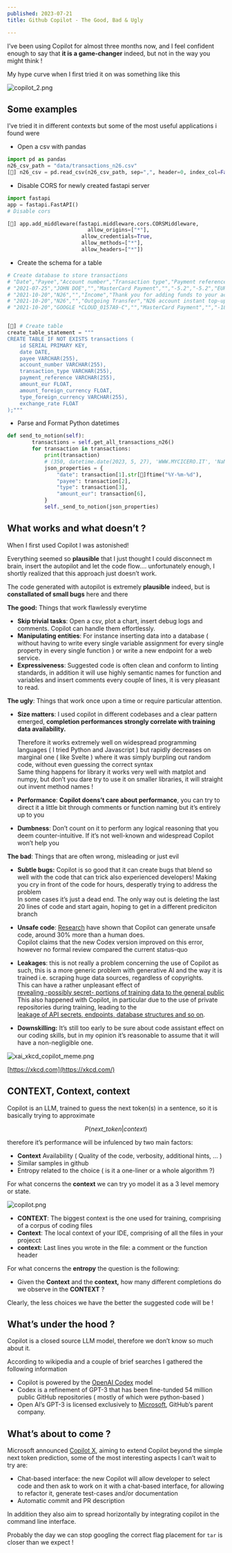 ```yaml
---
published: 2023-07-21
title: Github Copilot - The Good, Bad & Ugly

---
```


I’ve been using Copilot for almost three months now, and I feel confident enough to say that **it is a game-changer** indeed, but not in the way you might think !

My hype curve when I first tried it on was something like this

![copilot_2.png](./copilot_2.png)

## Some examples

I’ve tried it in different contexts but some of the most useful applications i found were

- Open a csv with pandas

```Python
import pd as pandas
n26_csv_path = "data/transactions_n26.csv"
[🤖] n26_csv = pd.read_csv(n26_csv_path, sep=",", header=0, index_col=False)
```

- Disable CORS for newly created fastapi server

```Python
import fastapi
app = fastapi.FastAPI()
# Disable cors

[🤖] app.add_middleware(fastapi.middleware.cors.CORSMiddleware,
	                      allow_origins=["*"],
                        allow_credentials=True,
                        allow_methods=["*"],
                        allow_headers=["*"])
```

- Create the schema for a table

```Python
# Create database to store transactions
# "Date","Payee","Account number","Transaction type","Payment reference","Amount (EUR)","Amount (Foreign Currency)","Type Foreign Currency","Exchange Rate"
# "2021-07-25","JOHN DOE","","MasterCard Payment","","-5.2","-5.2","EUR","1.0"
# "2021-10-20","N26","","Income","Thank you for adding funds to your account using the card ending in *8835.","50.0","","",""
# "2021-10-20","N26","","Outgoing Transfer","N26 account instant top-up fee","-1.5","","",""
# "2021-10-20","GOOGLE *CLOUD_0157A9-C","","MasterCard Payment","","-18.23","-18.23","EUR","1.0"


[🤖] # Create table
create_table_statement = """
CREATE TABLE IF NOT EXISTS transactions (
    id SERIAL PRIMARY KEY,
    date DATE,
    payee VARCHAR(255),
    account_number VARCHAR(255),
    transaction_type VARCHAR(255),
    payment_reference VARCHAR(255),
    amount_eur FLOAT,
    amount_foreign_currency FLOAT,
    type_foreign_currency VARCHAR(255),
    exchange_rate FLOAT
);"""
```

- Parse and Format Python datetimes

```Python
def send_to_notion(self):
        transactions = self.get_all_transactions_n26()
        for transaction in transactions:
            print(transaction)
            # (350, datetime.date(2023, 5, 27), 'WWW.MYCICERO.IT', 'NaN', 'MasterCard Payment', '-', -4.5, -4.5, 'EUR', 1.0)
            json_properties = {
                "date": transaction[1].str[🤖]ftime("%Y-%m-%d"),
                "payee": transaction[2],
                "type": transaction[3],
                "amount_eur": transaction[6],
            }
            self._send_to_notion(json_properties)
```

## What works and what doesn’t ?

When I first used Copilot I was astonished!

Everything seemed so **plausible** that I just thought I could disconnect m brain, insert the autopilot and let the code flow…. unfortunately enough, I shortly realized that this approach just doesn’t work.

The code generated with autopilot is extremely **plausible** indeed, but is **constallated of small bugs** here and there

  

**The good:** Things that work flawlessly everytime

- **Skip trivial tasks**: Open a csv, plot a chart, insert debug logs and comments. Copilot can handle them effortlessly.
- **Manipulating entities**: For instance inserting data into a database ( without having to write every single variable assignment for every single property in every single function ) or write a new endpoint for a web service.
- **Expressiveness**: Suggested code is often clean and conform to linting standards, in addition it will use highly semantic names for function and variables and insert comments every couple of lines, it is very pleasant to read.

**The ugly**: Things that work once upon a time or require particular attention.

- **Size matters**: I used copilot in different codebases and a clear pattern emerged, **completion performances strongly correlate with training data availability.**  
      
    Therefore it works extremely well on widespread programming languages ( I tried Python and Javascript ) but rapidly decreases on marginal one ( like Svelte ) where it was simply burpling out random code, without even guessing the correct syntax  
    Same thing happens for library it works very well with matplot and numpy, but don’t you dare try to use it on smaller libraries, it will straight out invent method names !  
    
- **Performance**: **Copilot doens’t care about performance**, you can try to direct it a little bit through comments or function naming but it’s entirely up to you
- **Dumbness**: Don’t count on it to perform any logical reasoning that you deem counter-intuitive. If it’s not well-known and widespread Copilot won’t help you

**The bad**: Things that are often wrong, misleading or just evil

- **Subtle bugs:** Copilot is so good that it can create bugs that blend so well with the code that can trick also experienced developers! Making you cry in front of the code for hours, desperatly trying to address the problem  
    In some cases it’s just a dead end. The only way out is deleting the last 20 lines of code and start again, hoping to get in a different prediciton branch  
    
- **Unsafe code**: [Research](https://arxiv.org/pdf/2204.04741.pdf) have shown that Copilot can generate unsafe code, around 30% more than a human does.  
    Copilot claims that the new Codex version improved on this error, however no formal review compared the current status-quo  
    

- **Leakages**: this is not really a problem concerning the use of Copilot as such, this is a more generic problem with generative AI and the way it is trained i.e. scraping huge data sources, regardless of copyrights.  
    This can have a rather unpleasant effect of  
    [revealing -possibly secret- portions of training data to the general public](https://www.theverge.com/2023/1/17/23558516/ai-art-copyright-stable-diffusion-getty-images-lawsuit)  
    This also happened with Copilot, in particular due to the use of private repositories during training, leading to the  
    [leakage of API secrets, endpoints, database structures and so on](https://medium.com/@jankammerath/copilot-leaks-code-i-should-not-have-seen-e4bda9b33ba6).
- **Downskilling:** It’s still too early to be sure about code assistant effect on our coding skills, but in my opinion it’s reasonable to assume that it will have a non-negligible one.

![xai_xkcd_copilot_meme.png](./xai_xkcd_copilot_meme.png)

[https://xkcd.com](https://xkcd.com/)

  

## CONTEXT, Context, context

Copilot is an LLM, trained to guess the next token(s) in a sentence, so it is basically trying to approximate

$$P(next\_token |context)$$

  
therefore it’s performance will be infulenced by two main factors:  

- **Context** Availability ( Quality of the code, verbosity, additional hints, … )
- Similar samples in github
- Entropy related to the choice ( is it a one-liner or a whole algorithm ?)

For what concerns the **context** we can try yo model it as a 3 level memory or state.

![copilot.png](./copilot.png)

- **CONTEXT**: The biggest context is the one used for training, comprising of a corpus of coding files
- **Context**: The local context of your IDE, comprising of all the files in your projecct
- **context:** Last lines you wrote in the file: a comment or the function header

For what concerns the **entropy** the question is the following:

- Given the **Context** and the **context,** how many different completions do we observe in the **CONTEXT** ?

Clearly, the less choices we have the better the suggested code will be !

## What’s under the hood ?

Copilot is a closed source LLM model, therefore we don’t know so much about it.

According to wikipedia and a couple of brief searches I gathered the following information

- Copilot is powered by the [OpenAI Codex](https://en.wikipedia.org/wiki/OpenAI_Codex) model
- Codex is a refinement of GPT-3 that has been fine-tunded 54 million public GitHub repositories ( mostly of which were python-based )
- Open AI’s GPT-3 is licensed exclusively to [Microsoft](https://en.wikipedia.org/wiki/Microsoft), GitHub’s parent company.

## What’s about to come ?

Microsoft announced [Copilot X](https://github.com/features/preview/copilot-x), aiming to extend Copilot beyond the simple next token prediction, some of the most interesting aspects I can’t wait to try are:

- Chat-based interface: the new Copilot will allow developer to select code and then ask to work on it with a chat-based interface, for allowing to refactor it, generate test-cases and/or documentation
- Automatic commit and PR description

In addition they also aim to spread horizontally by integrating copilot in the command line interface.

Probably the day we can stop googling the correct flag placement for `tar` is closer than we expect !